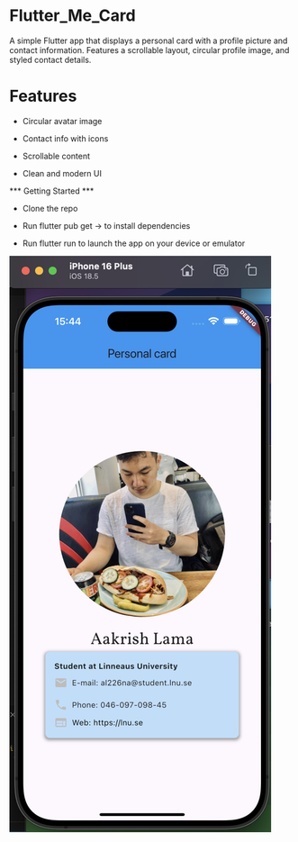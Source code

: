 # Flutter_Me_Card
A simple Flutter app that displays a personal card with a profile picture and contact information.
Features a scrollable layout, circular profile image, and styled contact details.

# Features
- Circular avatar image

- Contact info with icons

- Scrollable content

- Clean and modern UI

*** Getting Started ***
- Clone the repo

- Run flutter pub get -> to install dependencies

- Run flutter run to launch the app on your device or emulator



![Alt text](https://github.com/AakrishLama/Flutter_Me_Card/blob/main/ss.png?raw=true)
